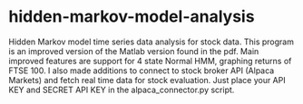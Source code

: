 # hidden-markov-model-analysis
Hidden Markov model time series data analysis for stock data.
This program is an improved version of the Matlab version found in the pdf. Main improved features are support for 4 state Normal HMM, graphing returns of FTSE 100. I also made additions to connect to stock broker API (Alpaca Markets) and fetch real time data for stock evaluation. Just place your API KEY and SECRET API KEY in the alpaca_connector.py script.
